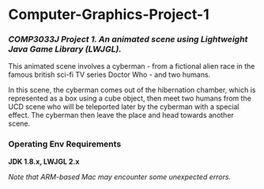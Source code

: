 # Computer-Graphics-Project-1
### *COMP3033J Project 1. An animated scene using Lightweight Java Game Library (LWJGL).*

This animated scene involves a cyberman - from a fictional alien race in the famous british sci-fi TV series Doctor Who - and two humans.

In this scene, the cyberman comes out of the hibernation chamber, which is represented as a box using a cube object, then meet two humans from the UCD scene who will be teleported later by the cyberman with a special effect. The cyberman then leave the place and head towards another scene.

### Operating Env Requirements

**JDK 1.8.x, LWJGL 2.x**

*Note that ARM-based Mac may encounter some unexpected errors.*
